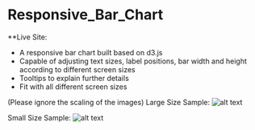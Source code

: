 # Responsive_Bar_Chart

**Live Site:

* A responsive bar chart built based on d3.js
* Capable of adjusting text sizes, label positions, bar width and height according to different screen sizes
* Tooltips to explain further details
* Fit with all different screen sizes

(Please ignore the scaling of the images)
Large Size Sample:
![alt text](http://i68.tinypic.com/642azq.png)

Small Size Sample:
![alt text](http://i68.tinypic.com/242hdeu.png)
